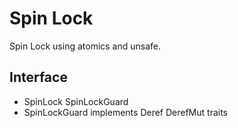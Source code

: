 # Spin Lock

Spin Lock using atomics and unsafe.

## Interface

- SpinLock SpinLockGuard
- SpinLockGuard implements Deref DerefMut traits